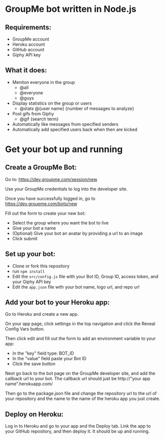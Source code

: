# GroupMe bot written in Node.js

## Requirements:

  * GroupMe account
  * Heroku account
  * GitHub account
  * Giphy API key

## What it does:

  * Meniton everyone in the group
    * @all
  	* @everyone
  	* @guys
  * Display statistics on the group or users
  	* @stats @{user name} {number of messages to analyze}
  * Post gifs from Giphy
    * @gif {search term}
  * Automatically like messages from specified senders
  * Automatically add specified users back when then are kicked

# Get your bot up and running

## Create a GroupMe Bot:

Go to: https://dev.groupme.com/session/new

Use your GroupMe credentials to log into the developer site.

Once you have successfully logged in, go to https://dev.groupme.com/bots/new

Fill out the form to create your new bot:

  * Select the group where you want the bot to live
  * Give your bot a name
  * (Optional) Give your bot an avatar by providing a url to an image
  * Click submit

## Set up your bot:

  * Clone or fork this repository
  * run `npm install`
  * Edit the `src/config.js` file with your Bot ID, Group ID, access token, and your Giphy API key
  * Edit the `app.json` file with your bot name, logo url, and repo url

## Add your bot to your Heroku app:

Go to Heroku and create a new app.

On your app page, click settings in the top navigation and click the Reveal Config Vars button.

Then click edit and fill out the form to add an environment variable to your app:

  * In the "key" field type: BOT_ID
  * In the "value" field paste your Bot ID
  * Click the save button

Next go back to the bot page on the GroupMe developer site, and add the callback url to your bot. The callback url should just be http://"your app name".herokuapp.com/

Then go to the package.json file and change the repository url to the url of your repository and the name to the name of the heroku app you just create.

## Deploy on Heroku:

Log in to Heroku and go to your app and the Deploy tab. Link the app to your GitHub repository, and then deploy it. It should be up and running.

